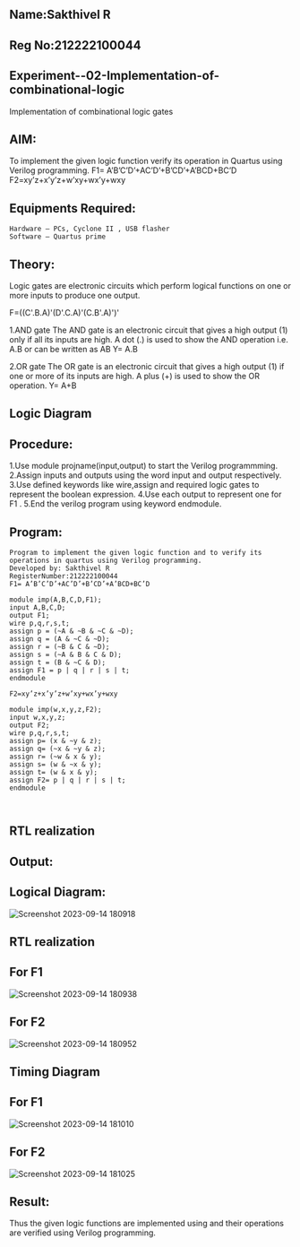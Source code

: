 ## Name:Sakthivel R
## Reg No:212222100044
## Experiment--02-Implementation-of-combinational-logic
Implementation of combinational logic gates
 
## AIM:
To implement the given logic function verify its operation in Quartus using Verilog programming.
 F1= A’B’C’D’+AC’D’+B’CD’+A’BCD+BC’D
F2=xy’z+x’y’z+w’xy+wx’y+wxy
 
 
 
## Equipments Required:
```
Hardware – PCs, Cyclone II , USB flasher
Software – Quartus prime
```

## Theory:
Logic gates are electronic circuits which perform logical functions on one or more inputs to produce one output.

F=((C'.B.A)'(D'.C.A)'(C.B'.A)')'

1.AND gate The AND gate is an electronic circuit that gives a high output (1) only if all its inputs are high. A dot (.) is used to show the AND operation i.e. A.B or can be written as AB Y= A.B

2.OR gate The OR gate is an electronic circuit that gives a high output (1) if one or more of its inputs are high. A plus (+) is used to show the OR operation. Y= A+B


 

## Logic Diagram
## Procedure:
1.Use module projname(input,output) to start the Verilog programmming. 2.Assign inputs and outputs using the word input and output respectively. 3.Use defined keywords like wire,assign and required logic gates to represent the boolean expression. 4.Use each output to represent one for F1 . 5.End the verilog program using keyword endmodule.


## Program:
```
Program to implement the given logic function and to verify its operations in quartus using Verilog programming.
Developed by: Sakthivel R
RegisterNumber:212222100044
F1= A’B’C’D’+AC’D’+B’CD’+A’BCD+BC’D

module imp(A,B,C,D,F1);
input A,B,C,D;
output F1;
wire p,q,r,s,t;
assign p = (~A & ~B & ~C & ~D);
assign q = (A & ~C & ~D);
assign r = (~B & C & ~D);
assign s = (~A & B & C & D);
assign t = (B & ~C & D);
assign F1 = p | q | r | s | t;
endmodule

F2=xy’z+x’y’z+w’xy+wx’y+wxy

module imp(w,x,y,z,F2);
input w,x,y,z;
output F2;
wire p,q,r,s,t;
assign p= (x & ~y & z);
assign q= (~x & ~y & z);
assign r= (~w & x & y);
assign s= (w & ~x & y);
assign t= (w & x & y);
assign F2= p | q | r | s | t;
endmodule



```

## RTL realization
## Output:
## Logical Diagram:
![Screenshot 2023-09-14 180918](https://github.com/sakthivel005/Experiment--02-Implementation-of-combinational-logic-/assets/120550359/441a00b6-57cb-4c4c-977a-0e10ebe523d1)


## RTL realization
## For F1

![Screenshot 2023-09-14 180938](https://github.com/sakthivel005/Experiment--02-Implementation-of-combinational-logic-/assets/120550359/88797754-8b6c-4ed0-97c7-5eb42c8deb4e)

## For F2
![Screenshot 2023-09-14 180952](https://github.com/sakthivel005/Experiment--02-Implementation-of-combinational-logic-/assets/120550359/96449c16-9d39-4ec0-94bb-f4f654fe1eed)


## Timing Diagram
## For F1
![Screenshot 2023-09-14 181010](https://github.com/sakthivel005/Experiment--02-Implementation-of-combinational-logic-/assets/120550359/703bdfd0-10a6-4baa-8ef0-d39bfe90cfb7)


## For F2
![Screenshot 2023-09-14 181025](https://github.com/sakthivel005/Experiment--02-Implementation-of-combinational-logic-/assets/120550359/3d5109fa-ef52-4715-8f59-45cbe5af473a)




## Result:
Thus the given logic functions are implemented using  and their operations are verified using Verilog programming.
